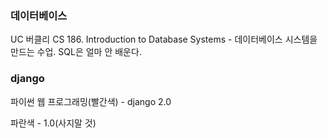 ### 데이터베이스

UC 버클리 CS 186. Introduction to Database Systems - 데이터베이스 시스템을 만드는 수업. SQL은 얼마 안 배운다.



### django

파이썬 웹 프로그래밍(빨간색) - django 2.0

파란색 - 1.0(사지말 것)	